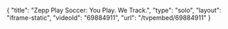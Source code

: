 {
    "title": "Zepp Play Soccer: You Play. We Track.",
    "type": "solo",
    "layout": "iframe-static",
    "videoId": "69884911",
    "url": "\/tvpembed\/69884911"
}
